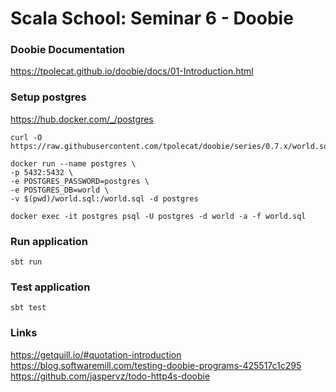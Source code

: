 # Scala School: Seminar 6 - Doobie

### Doobie Documentation

https://tpolecat.github.io/doobie/docs/01-Introduction.html

### Setup postgres

https://hub.docker.com/_/postgres

```
curl -O https://raw.githubusercontent.com/tpolecat/doobie/series/0.7.x/world.sql

docker run --name postgres \
-p 5432:5432 \
-e POSTGRES_PASSWORD=postgres \
-e POSTGRES_DB=world \
-v $(pwd)/world.sql:/world.sql -d postgres

docker exec -it postgres psql -U postgres -d world -a -f world.sql
```

### Run application

```sbt run```

### Test application

```sbt test```

### Links
https://getquill.io/#quotation-introduction
https://blog.softwaremill.com/testing-doobie-programs-425517c1c295
https://github.com/jaspervz/todo-http4s-doobie
